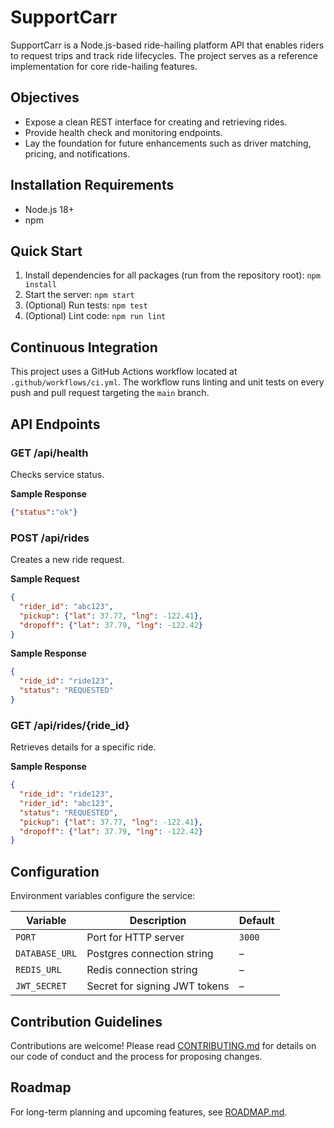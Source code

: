# SupportCarr

SupportCarr is a Node.js-based ride-hailing platform API that enables riders to request trips and track ride lifecycles. The project serves as a reference implementation for core ride-hailing features.

## Objectives

- Expose a clean REST interface for creating and retrieving rides.
- Provide health check and monitoring endpoints.
- Lay the foundation for future enhancements such as driver matching, pricing, and notifications.

## Installation Requirements

- Node.js 18+
- npm

## Quick Start

1. Install dependencies for all packages (run from the repository root): `npm install`
2. Start the server: `npm start`
3. (Optional) Run tests: `npm test`
4. (Optional) Lint code: `npm run lint`

## Continuous Integration

This project uses a GitHub Actions workflow located at `.github/workflows/ci.yml`.
The workflow runs linting and unit tests on every push and pull request targeting the `main` branch.

## API Endpoints

### GET /api/health
Checks service status.

**Sample Response**
```json
{"status":"ok"}
```

### POST /api/rides
Creates a new ride request.

**Sample Request**
```json
{
  "rider_id": "abc123",
  "pickup": {"lat": 37.77, "lng": -122.41},
  "dropoff": {"lat": 37.79, "lng": -122.42}
}
```

**Sample Response**
```json
{
  "ride_id": "ride123",
  "status": "REQUESTED"
}
```

### GET /api/rides/{ride_id}
Retrieves details for a specific ride.

**Sample Response**
```json
{
  "ride_id": "ride123",
  "rider_id": "abc123",
  "status": "REQUESTED",
  "pickup": {"lat": 37.77, "lng": -122.41},
  "dropoff": {"lat": 37.79, "lng": -122.42}
}
```

## Configuration

Environment variables configure the service:

| Variable | Description | Default |
|----------|-------------|---------|
| `PORT` | Port for HTTP server | `3000` |
| `DATABASE_URL` | Postgres connection string | – |
| `REDIS_URL` | Redis connection string | – |
| `JWT_SECRET` | Secret for signing JWT tokens | – |

## Contribution Guidelines

Contributions are welcome! Please read [CONTRIBUTING.md](CONTRIBUTING.md) for details on our code of conduct and the process for proposing changes.

## Roadmap

For long-term planning and upcoming features, see [ROADMAP.md](ROADMAP.md).
